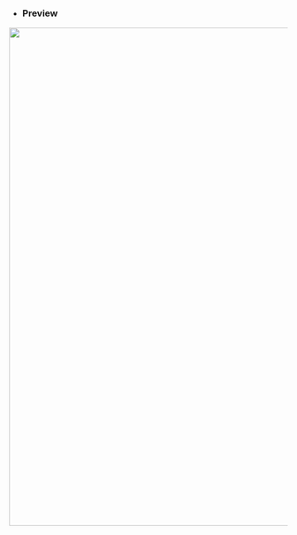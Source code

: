 
- ### Preview
<img src="https://user-images.githubusercontent.com/82768399/155417795-55444ed4-d18c-4e4e-a85e-ac4ceb3139ff.png" width="900" >